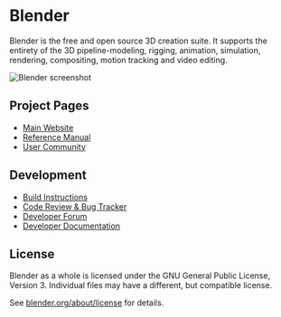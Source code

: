 # Blender

Blender is the free and open source 3D creation suite.
It supports the entirety of the 3D pipeline-modeling, rigging, animation, simulation, rendering, compositing,
motion tracking and video editing.

![Blender screenshot](https://code.blender.org/wp-content/uploads/2018/12/springrg.jpg "Blender screenshot")

## Project Pages

- [Main Website](http://www.blender.org)
- [Reference Manual](https://docs.blender.org/manual/en/latest/index.html)
- [User Community](https://www.blender.org/community/)

## Development

- [Build Instructions](https://developer.blender.org/docs/handbook/building_blender/)
- [Code Review & Bug Tracker](https://projects.blender.org)
- [Developer Forum](https://devtalk.blender.org)
- [Developer Documentation](https://developer.blender.org/docs/)

## License

Blender as a whole is licensed under the GNU General Public License, Version 3.
Individual files may have a different, but compatible license.

See [blender.org/about/license](https://www.blender.org/about/license) for details.
